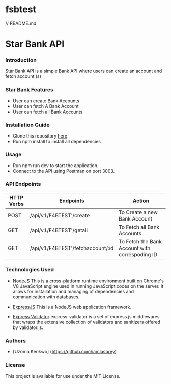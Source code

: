 # fsbtest
// README.md
# Star Bank API

### Introduction
Star Bank API is a simple Bank API where users can create an account and fetch account (s)

### Star Bank Features
* User can create Bank Accounts
* User can fetch A Bank Account
* User can fetch all Bank Accounts

### Installation Guide
* Clone this repository [here](https://github.com/iamlasbrey/fsbtest.git)
* Run npm install to install all dependencies

### Usage
* Run npm run dev to start the application.
* Connect to the API using Postman on port 3003.

### API Endpoints
| HTTP Verbs | Endpoints | Action |
| --- | --- | --- |
| POST | /api/v1/F4BTEST'/create | To Create a new Bank Account |
| GET |  /api/v1/F4BTEST'/getall  | To Fetch all Bank Accounts |
| GET | /api/v1/F4BTEST'/fetchaccount/:id | To Fetch the Bank Account with correspoding ID |


### Technologies Used

* [NodeJS](https://nodejs.org/) This is a cross-platform runtime environment built on Chrome's V8 JavaScript engine used in running JavaScript codes on the server. It allows for installation and managing of dependencies and communication with databases.

* [ExpressJS](https://www.expresjs.org/) This is a NodeJS web application framework.

* [Express Validator](https://express-validator.github.io/docs/) express-validator is a set of express.js middlewares that wraps the extensive collection of validators and sanitizers offered by validator.js.

### Authors
* [Uzoma Kenkwo] (https://github.com/iamlasbrey)

### License
This project is available for use under the MIT License.
